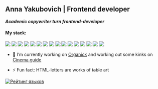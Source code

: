 ## Anna Yakubovich | Frontend developer

***Academic copywriter turn frontend-developer***

#### My stack: 
<img src="https://img.shields.io/badge/React-58c4dc"/>
<img src="https://img.shields.io/badge/ReactRouter-f44250"/>
<img src="https://img.shields.io/badge/ReactQuery-f05539"/>
<img src="https://img.shields.io/badge/JavaScript-f1e05a"/> 
<img src="https://img.shields.io/badge/TypeScript-3178c6"/> 

<img src="https://img.shields.io/badge/HTML-e34c26"/>
<img src="https://img.shields.io/badge/CSS-563d7c"/>
<img src="https://img.shields.io/badge/SCSS/SASS-d888b0"/> 
<img src="https://img.shields.io/badge/BEM-221f1f"/> 

<img src="https://img.shields.io/badge/Webpack-5299c8"/> 
<img src="https://img.shields.io/badge/Vite-aa4dfe"/> 
<img src="https://img.shields.io/badge/Gulp-cf4647"/> 
<img src="https://img.shields.io/badge/npm-c53635"/> 
<img src="https://img.shields.io/badge/git-e84e31"/> 

<img src="https://img.shields.io/badge/Jest-c21325"/> 
<img src="https://img.shields.io/badge/Cypress-85ddb9"/> 

- 🔭 I’m currently working on [Organick](https://github.com/nomadcharm/organick) and working out some kinks on [Cinema guide](https://github.com/nomadcharm/cinema-guide)

- ⚡ Fun fact: HTML-letters are works of <s>table</s> art

[![Рейтинг языков](https://github-readme-stats.vercel.app/api/top-langs/?username=nomadcharm&layout=compact&theme=vue)](https://github.com/anuraghazra/github-readme-stats) 



<!--
**nomadcharm/nomadcharm** is a ✨ _special_ ✨ repository because its `README.md` (this file) appears on your GitHub profile.

Here are some ideas to get you started:

- 🔭 I’m currently working on ...
- 🌱 I’m currently learning ...
- 👯 I’m looking to collaborate on ...
- 🤔 I’m looking for help with ...
- 💬 Ask me about ...
- 📫 How to reach me: ...
- 😄 Pronouns: ...
- ⚡ Fun fact: ...
-->
